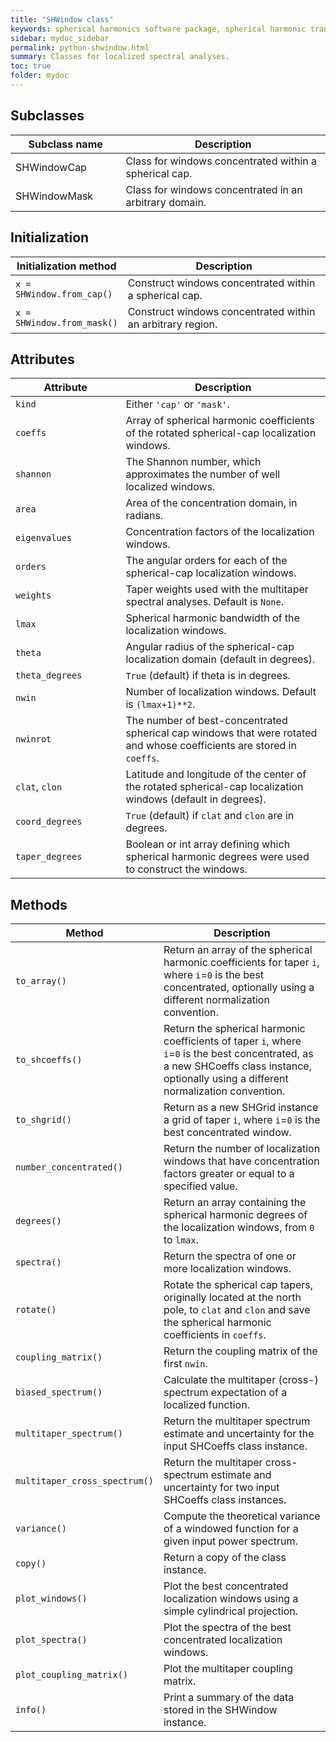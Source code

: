 ```yaml
---
title: "SHWindow class"
keywords: spherical harmonics software package, spherical harmonic transform, legendre functions, multitaper spectral analysis, fortran, Python, gravity, magnetic field
sidebar: mydoc_sidebar
permalink: python-shwindow.html
summary: Classes for localized spectral analyses.
toc: true
folder: mydoc
---
```


<style>
table:nth-of-type(n) {
    display:table;
    width:100%;
}
table:nth-of-type(n) th:nth-of-type(2) {
    width:65%;
}
</style>

## Subclasses

| Subclass name | Description |
| ------------- | ----------- |
| SHWindowCap | Class for windows concentrated within a spherical cap. |
| SHWindowMask | Class for windows concentrated in an arbitrary domain. |

## Initialization

| Initialization method | Description |
| --------------------- | ----------- |
| `x = SHWindow.from_cap()` | Construct windows concentrated within a spherical cap. |
| `x = SHWindow.from_mask()` | Construct windows concentrated within an arbitrary region. |

## Attributes

| Attribute | Description |
| --------- | ----------- |
| `kind` | Either `'cap'` or `'mask'`. |
| `coeffs` | Array of spherical harmonic coefficients of the rotated spherical-cap localization windows. |
| `shannon` | The Shannon number, which approximates the number of well localized windows. |
| `area` | Area of the concentration domain, in radians. |
| `eigenvalues` | Concentration factors of the localization windows. |
| `orders` | The angular orders for each of the spherical-cap localization windows. |
| `weights` | Taper weights used with the multitaper spectral analyses. Default is `None`. |
| `lmax` | Spherical harmonic bandwidth of the localization windows. |
| `theta` | Angular radius of the spherical-cap localization domain (default in degrees). |
| `theta_degrees` | `True` (default) if theta is in degrees. |
| `nwin` | Number of localization windows. Default is `(lmax+1)**2`. |
| `nwinrot` | The number of best-concentrated spherical cap windows that were rotated and whose coefficients are stored in `coeffs`. |
| `clat`, `clon` | Latitude and longitude of the center of the rotated spherical-cap localization windows (default in degrees). |
| `coord_degrees` | `True` (default) if `clat` and `clon` are in degrees. |
| `taper_degrees` | Boolean or int array defining which spherical harmonic degrees were used to construct the windows. |

## Methods

| Method | Description |
| ------ | ----------- |
| `to_array()` | Return an array of the spherical harmonic coefficients for taper `i`, where `i`=`0` is the best concentrated, optionally using a different normalization convention. |
| `to_shcoeffs()` | Return the spherical harmonic coefficients of taper `i`, where `i`=`0` is the best concentrated, as a new SHCoeffs class instance, optionally using a different normalization convention. |
| `to_shgrid()` | Return as a new SHGrid instance a grid of taper `i`, where `i`=`0`  is the best concentrated window. |
| `number_concentrated()` | Return the number of localization windows that have concentration factors greater or equal to a specified value. |
| `degrees()` | Return an array containing the spherical harmonic degrees of the localization windows, from `0` to `lmax`. |
| `spectra()` | Return the spectra of one or more localization windows. |
| `rotate()` | Rotate the spherical cap tapers, originally located at the north pole, to `clat` and `clon` and save the spherical harmonic coefficients in `coeffs`. |
| `coupling_matrix()` | Return the coupling matrix of the first `nwin`. |
| `biased_spectrum()` | Calculate the multitaper (cross-) spectrum expectation of a localized function. |
| `multitaper_spectrum()` | Return the multitaper spectrum estimate and uncertainty for the input SHCoeffs class instance. |
| `multitaper_cross_spectrum()` | Return the multitaper cross-spectrum estimate and uncertainty for two input SHCoeffs class instances. |
| `variance()` | Compute the theoretical variance of a windowed function for a given input power spectrum. |
| `copy()` | Return a copy of the class instance. |
| `plot_windows()` | Plot the best concentrated localization windows using a simple cylindrical projection. |
| `plot_spectra()` | Plot the spectra of the best concentrated localization windows. |
| `plot_coupling_matrix()` | Plot the multitaper coupling matrix.|
| `info()` | Print a summary of the data stored in the SHWindow instance. |